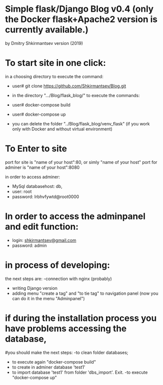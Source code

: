 # Simple flask/Django Blog v0.4 (only the Docker flask+Apache2 version is currently available.)
by Dmitry Shkirmantsev version (2019)

# To start site in one click:
in a choosing directory to execute the command:

- user# git clone https://github.com/Shkirmantsev/Blog.git

- in the directory ".../Blog/flask_blog/" to execute the commands:
- user# docker-compose build
- user# docker-compose up
- you can delete the folder "../Blog/flask_blog/venv_flask" (if you work only with Docker and without virtual environment)

# To Enter to site
 port for site is "name of your host":80,   or simly "name of your host"
 port for adminer is "name of your host":8080

 in order to access adminer:
  - MySql databasehost: db,
  - user: root
  - password: Irbhvfywtd@root0000 

# In order to access the adminpanel and edit function:
 - login: shkirmantsev@gmail.com
 - password: admin

# in process of developing:
the next steps are:
-connection with nginx (probably) 
- writing Django version
- adding menu "create a tag" and "to tie tag" to navigation panel (now you can do it in the menu "Adminpanel")


# if during the installation process you have problems accessing the database,
#you should make the next steps:
-to clean folder databases;
- to execute again "docker-compose build"
- to create in adminer database 'test1'
- to import database 'test1' from folder 'dbs_import'. Exit.
-to execute  "docker-compose up"



